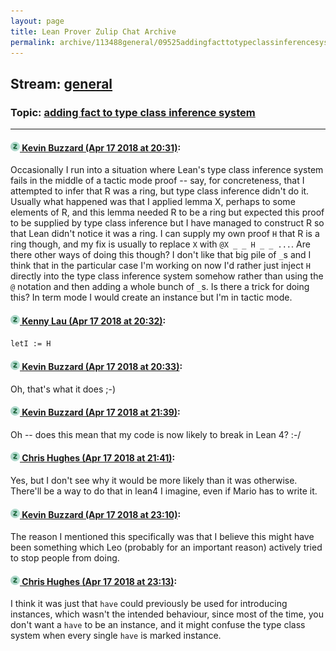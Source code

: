 ```yaml
---
layout: page
title: Lean Prover Zulip Chat Archive 
permalink: archive/113488general/09525addingfacttotypeclassinferencesystem.html
---
```


## Stream: [general](index.html)
### Topic: [adding fact to type class inference system](09525addingfacttotypeclassinferencesystem.html)

---

#### [![Click to go to Zulip](../../assets/img/zulip2.png) Kevin Buzzard (Apr 17 2018 at 20:31)](https://leanprover.zulipchat.com/#narrow/stream/113488-general/topic/adding%20fact%20to%20type%20class%20inference%20system/near/125208403):
Occasionally I run into a situation where Lean's type class inference system fails in the middle of a tactic mode proof -- say, for concreteness, that I attempted to infer that R was a ring, but type class inference didn't do it. Usually what happened was that I applied lemma X, perhaps to some elements of R, and this lemma needed R to be a ring but expected this proof to be supplied by type class inference but I have managed to construct R so that Lean didn't notice it was a ring. I can supply my own proof `H` that R is a ring though, and my fix is usually to replace `X` with `@X _ _ H _ _ ...`. Are there other ways of doing this though? I don't like that big pile of `_`s and I think that in the particular case I'm working on now I'd rather just inject `H` directly into the type class inference system somehow rather than using the `@` notation and then adding a whole bunch of `_`s. Is there a trick for doing this? In term mode I would create an instance but I'm in tactic mode.

#### [![Click to go to Zulip](../../assets/img/zulip2.png) Kenny Lau (Apr 17 2018 at 20:32)](https://leanprover.zulipchat.com/#narrow/stream/113488-general/topic/adding%20fact%20to%20type%20class%20inference%20system/near/125208450):
`letI := H`

#### [![Click to go to Zulip](../../assets/img/zulip2.png) Kevin Buzzard (Apr 17 2018 at 20:33)](https://leanprover.zulipchat.com/#narrow/stream/113488-general/topic/adding%20fact%20to%20type%20class%20inference%20system/near/125208489):
Oh, that's what it does ;-)

#### [![Click to go to Zulip](../../assets/img/zulip2.png) Kevin Buzzard (Apr 17 2018 at 21:39)](https://leanprover.zulipchat.com/#narrow/stream/113488-general/topic/adding%20fact%20to%20type%20class%20inference%20system/near/125211480):
Oh -- does this mean that my code is now likely to break in Lean 4? :-/

#### [![Click to go to Zulip](../../assets/img/zulip2.png) Chris Hughes (Apr 17 2018 at 21:41)](https://leanprover.zulipchat.com/#narrow/stream/113488-general/topic/adding%20fact%20to%20type%20class%20inference%20system/near/125211571):
Yes, but I don't see why it would be more likely than it was otherwise. There'll be a way to do that in lean4 I imagine, even if Mario has to write it.

#### [![Click to go to Zulip](../../assets/img/zulip2.png) Kevin Buzzard (Apr 17 2018 at 23:10)](https://leanprover.zulipchat.com/#narrow/stream/113488-general/topic/adding%20fact%20to%20type%20class%20inference%20system/near/125215430):
The reason I mentioned this specifically was that I believe this might have been something which Leo (probably for an important reason) actively tried to stop people from doing.

#### [![Click to go to Zulip](../../assets/img/zulip2.png) Chris Hughes (Apr 17 2018 at 23:13)](https://leanprover.zulipchat.com/#narrow/stream/113488-general/topic/adding%20fact%20to%20type%20class%20inference%20system/near/125215510):
I think it was just that `have` could previously be used for introducing instances, which wasn't the intended behaviour, since most of the time, you don't want a `have` to be an instance, and it might confuse the type class system when every single `have` is marked instance.

